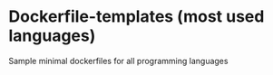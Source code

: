 # Dockerfile-templates (most used languages)

Sample minimal dockerfiles for all programming languages
